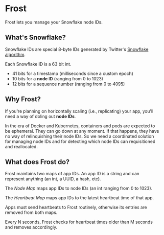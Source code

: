 # Frost
Frost lets you manage your Snowflake node IDs.

## What's Snowflake?
Snowflake IDs are special 8-byte IDs generated by Twitter's 
[Snowflake](https://developer.twitter.com/en/docs/basics/twitter-ids) 
[algorithm](https://blog.twitter.com/engineering/en_us/a/2010/announcing-snowflake.html).

Each Snowflake ID is a 63 bit int.
- 41 bits for a timestamp (milliseconds since a custom epoch)
- 10 bits for a **node ID** (ranging from 0 to 1023)
- 12 bits for a sequence number (ranging from 0 to 4095)

## Why Frost?
If you're planning on horizontally scaling (i.e., replicating) your app, 
you'll need a way of doling out **node IDs**.

In the era of Docker and Kubernetes, containers and pods are expected to be ephemeral.
They can go down at any moment.
If that happens, they have no way of relinquishing their node IDs.
So we need a coordinated solution for managing node IDs and
for detecting which node IDs can requisitioned and reallocated.

## What does Frost do?
Frost maintains two maps of app IDs.
An app ID is a string and can represent anything (an int, a UUID, a hash, etc).

The *Node Map* maps app IDs to node IDs (an int ranging from 0 to 1023).

The *Heartbeat Map* maps app IDs to the latest heartbeat time of that app.

Apps must send heartbeats to Frost routinely, otherwise its entries are removed from both maps.

Every N seconds, Frost checks for heartbeat times older than M seconds and removes accordingly.
